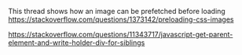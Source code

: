 
This thread shows how an image can be prefetched before loading
https://stackoverflow.com/questions/1373142/preloading-css-images



https://stackoverflow.com/questions/11343717/javascript-get-parent-element-and-write-holder-div-for-siblings
